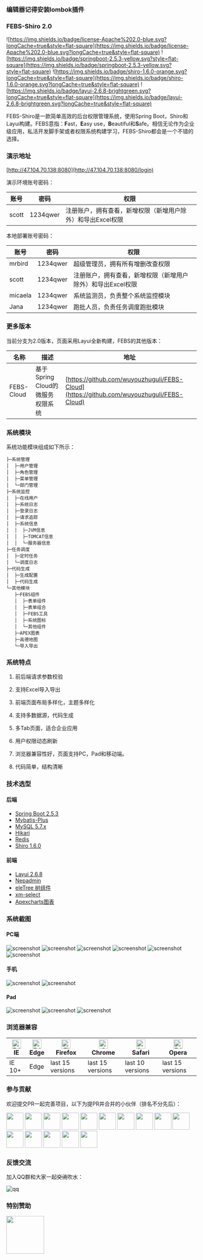 ### 编辑器记得安装lombok插件

### FEBS-Shiro 2.0
![https://img.shields.io/badge/license-Apache%202.0-blue.svg?longCache=true&style=flat-square](https://img.shields.io/badge/license-Apache%202.0-blue.svg?longCache=true&style=flat-square)
![https://img.shields.io/badge/springboot-2.5.3-yellow.svg?style=flat-square](https://img.shields.io/badge/springboot-2.5.3-yellow.svg?style=flat-square)
![https://img.shields.io/badge/shiro-1.6.0-orange.svg?longCache=true&style=flat-square](https://img.shields.io/badge/shiro-1.6.0-orange.svg?longCache=true&style=flat-square)
![https://img.shields.io/badge/layui-2.6.8-brightgreen.svg?longCache=true&style=flat-square](https://img.shields.io/badge/layui-2.6.8-brightgreen.svg?longCache=true&style=flat-square)

FEBS-Shiro是一款简单高效的后台权限管理系统，使用Spring Boot，Shiro和Layui构建。FEBS意指：**F**ast，**E**asy use，**B**eautiful和**S**afe。相信无论作为企业级应用，私活开发脚手架或者权限系统构建学习，FEBS-Shiro都会是一个不错的选择。

### 演示地址

[http://47.104.70.138:8080](http://47.104.70.138:8080/login)

演示环境账号密码：

账号 | 密码| 权限
---|---|---
scott | 1234qwer | 注册账户，拥有查看，新增权限（新增用户除外）和导出Excel权限


本地部署账号密码：

账号 | 密码| 权限
---|---|---
mrbird | 1234qwer |超级管理员，拥有所有增删改查权限
scott | 1234qwer | 注册账户，拥有查看，新增权限（新增用户除外）和导出Excel权限
micaela | 1234qwer |系统监测员，负责整个系统监控模块
Jana   | 1234qwer  |跑批人员，负责任务调度跑批模块

### 更多版本
当前分支为2.0版本，页面采用Layui全新构建，FEBS的其他版本：

名称 | 描述| 地址
---|---|---
FEBS-Cloud | 基于Spring Cloud的微服务权限系统 | [https://github.com/wuyouzhuguli/FEBS-Cloud](https://github.com/wuyouzhuguli/FEBS-Cloud)

### 系统模块
系统功能模块组成如下所示：
```
├─系统管理
│  ├─用户管理
│  ├─角色管理
│  ├─菜单管理
│  └─部门管理
├─系统监控
│  ├─在线用户
│  ├─系统日志
│  ├─登录日志
│  ├─请求追踪
│  ├─系统信息
│  │  ├─JVM信息
│  │  ├─TOMCAT信息
│  │  └─服务器信息
├─任务调度
│  ├─定时任务
│  └─调度日志
├─代码生成
│  ├─生成配置
│  ├─代码生成
└─其他模块
   ├─FEBS组件
   │  ├─表单组件
   │  ├─表单组合
   │  ├─FEBS工具
   │  ├─系统图标
   │  └─其他组件
   ├─APEX图表
   ├─高德地图
   └─导入导出
```
### 系统特点

1. 前后端请求参数校验

2. 支持Excel导入导出

3. 前端页面布局多样化，主题多样化

4. 支持多数据源，代码生成

5. 多Tab页面，适合企业应用

6. 用户权限动态刷新

7. 浏览器兼容性好，页面支持PC，Pad和移动端。

8. 代码简单，结构清晰

### 技术选型

#### 后端
- [Spring Boot 2.5.3](http://spring.io/projects/spring-boot/)
- [Mybatis-Plus](https://mp.baomidou.com/guide/)
- [MySQL 5.7.x](https://dev.mysql.com/downloads/mysql/5.7.html#downloads)
- [Hikari](https://brettwooldridge.github.io/HikariCP/)
- [Redis](https://redis.io/)
- [Shiro 1.6.0](http://shiro.apache.org/)

#### 前端
- [Layui 2.6.8](https://www.layui.com/)
- [Nepadmin](https://gitee.com/june000/nep-admin)
- [eleTree 树组件](https://layuiextend.hsianglee.cn/eletree/)
- [xm-select](https://gitee.com/maplemei/xm-select)
- [Apexcharts图表](https://apexcharts.com/)

### 系统截图

#### PC端
![screenshot](screenshot/pc_screenshot_1.jpg)
![screenshot](screenshot/pc_screenshot_2.jpg)
![screenshot](screenshot/pc_screenshot_3.jpg)
![screenshot](screenshot/pc_screenshot_4.jpg)
![screenshot](screenshot/pc_screenshot_5.jpg)
![screenshot](screenshot/pc_screenshot_6.jpg)

#### 手机
![screenshot](screenshot/mobile_screenshot_1.jpg)
![screenshot](screenshot/mobile_screenshot_2.jpg)
#### Pad
![screenshot](screenshot/pad_screenshot_1.jpg)
![screenshot](screenshot/pad_screenshot_2.jpg)
![screenshot](screenshot/pad_screenshot_3.jpg)
### 浏览器兼容
|[<img src="https://raw.github.com/alrra/browser-logos/master/src/archive/internet-explorer_9-11/internet-explorer_9-11_48x48.png" alt="Edge" width="24px" height="24px" />](http://godban.github.io/browsers-support-badges/)</br>IE| [<img src="https://raw.githubusercontent.com/alrra/browser-logos/master/src/edge/edge_48x48.png" alt="Edge" width="24px" height="24px" />](http://godban.github.io/browsers-support-badges/)</br>Edge | [<img src="https://raw.githubusercontent.com/alrra/browser-logos/master/src/firefox/firefox_48x48.png" alt="Firefox" width="24px" height="24px" />](http://godban.github.io/browsers-support-badges/)</br>Firefox | [<img src="https://raw.githubusercontent.com/alrra/browser-logos/master/src/chrome/chrome_48x48.png" alt="Chrome" width="24px" height="24px" />](http://godban.github.io/browsers-support-badges/)</br>Chrome | [<img src="https://raw.githubusercontent.com/alrra/browser-logos/master/src/safari/safari_48x48.png" alt="Safari" width="24px" height="24px" />](http://godban.github.io/browsers-support-badges/)</br>Safari |[<img src="https://raw.github.com/alrra/browser-logos/master/src/opera/opera_48x48.png" alt="Edge" width="24px" height="24px" />](http://godban.github.io/browsers-support-badges/)</br>Opera
| --------- | --------- | --------- | --------- | --------- |--------- |
|IE 10+| Edge| last 15 versions| last 15 versions| last 10 versions| last 15 versions
### 参与贡献
欢迎提交PR一起完善项目，以下为提PR并合并的小伙伴（排名不分先后）：

<a href="https://github.com/everhopingandwaiting">
    <img src="https://avatars3.githubusercontent.com/u/6021724?s=400&v=4" width="45px"></a>
<a href="https://github.com/mgzu">
    <img src="https://avatars1.githubusercontent.com/u/29629221?s=400&v=4" width="45px"></a>
<a href="https://github.com/yuuki80code">
    <img src="https://avatars0.githubusercontent.com/u/17798853?s=400&v=4" width="45px"></a>
<a href="https://github.com/cinsin">
    <img src="https://avatars1.githubusercontent.com/u/12856067?s=400&v=4" width="45px"></a>
<a href="https://github.com/Minnull">
    <img src="https://avatars2.githubusercontent.com/u/19608781?s=400&v=4" width="45px"></a>
<a href="https://github.com/Harrison0x80">
    <img src="https://avatars2.githubusercontent.com/u/8622915?s=400&v=4" width="45px"></a>
<a href="https://github.com/notlcry">
    <img src="https://avatars2.githubusercontent.com/u/1989218?s=400&v=4" width="45px"></a>
<a href="https://github.com/gelibo">
    <img src="https://avatars1.githubusercontent.com/u/14520562?s=400&v=4" width="45px"></a>
<a href="https://github.com/FiseTch">
    <img src="https://avatars0.githubusercontent.com/u/29654322?s=400&v=4" width="45px"></a>
<a href="https://github.com/pangPython">
    <img src="https://avatars3.githubusercontent.com/u/12680677?s=400&v=4" width="45px"></a>
<a href="https://github.com/atsushinee">
    <img src="https://avatars2.githubusercontent.com/u/26084189?s=400&v=4" width="45px"></a>
<a href="https://github.com/liuzhuoming23">
    <img src="https://avatars1.githubusercontent.com/u/41719224?s=400&v=4" width="45px"></a>
<a href="https://github.com/yqmmm">
    <img src="https://avatars2.githubusercontent.com/u/38187913?s=400&v=4" width="45px"></a>
<a href="https://github.com/wtune">
    <img src="https://avatars1.githubusercontent.com/u/59522871?s=400&v=4" width="45px"></a>                    
<a href="https://github.com/robinliu2827">
    <img src="https://avatars2.githubusercontent.com/u/46709292?s=400&v=4" width="45px"></a> 

### 反馈交流

加入QQ群和大家一起~~交流~~吹水：

![qq](screenshot/QQ.jpg)

### 特别赞助

<a href="https://www.jetbrains.com/?from=FEBS Shiro">
    <img src="screenshot/jetbrains.png" width="100px"></a>

